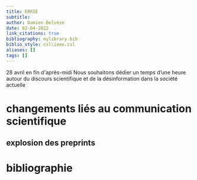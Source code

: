 ```yaml
---
title: ERRIE
subtitle:
author: Damien Belvèze
date: 02-04-2022
link_citations: true
bibliography: mylibrary.bib
biblio_style: csl\ieee.csl
aliases: []
tags: []
---
```


28 avril en fin d'après-midi
Nous souhaitons dédier un temps d’une heure autour du discours scientifique et de la désinformation dans la société actuelle

# changements liés au communication scientifique
## explosion des preprints

## 


# bibliographie

